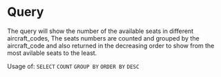 # Query
The query will show the number of the available seats in different aircraft_codes, 
The seats numbers are counted and grouped by the aircraft_code and also returned in the decreasing order to show from the most avilable seats to the least.

Usage of:
`SELECT`
`COUNT`
`GROUP BY`
`ORDER BY`
`DESC`
